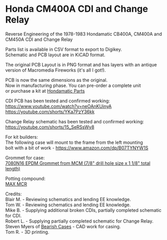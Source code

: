 # Honda CM400A CDI and Change Relay
Reverse Engineering of the 1978-1983 Hondamatic CB400A, CM400A and CM450A CDI and Change Relay

Parts list is available in CSV format to export to Digikey. \
Schematic and PCB layout are in KiCAD format.

The original PCB Layout is in PNG format and has layers with an antique \
version of Macromedia Fireworks (it's all I got!).

PCB is now the same dimensions as the original. \
Now in manufacturing phase.   You can pre-order a complete unit \
or purchase a kit at [Hondamatic Parts](https://cm400a.nightgrease.net/)

CDI PCB has been tested and confirmed working: \
https://www.youtube.com/watch?v=neOAnKUinyA \
https://youtube.com/shorts/YKa7PzY36kk

Change Relay schematic has been tested and confirmed working: \
https://youtube.com/shorts/15_SeRSsWy8

For kit builders: \
The following case will mount to the frame from the left mounting \
bolt with a bit of work - https://www.amazon.com/dp/B07TYNYW1S

Grommet for case: \
[7080N16 EPDM Grommet from MCM (7/8" drill hole size x 1 1/8" total length)](https://www.mcmaster.com/catalog/128/4232)

Potting compound: \
[MAX MCR](https://theepoxyexperts.com/product-category/electrical/max-mcr-black-ab/)

Credits: \
Blair M. - Reviewing schematics and lending EE knowledge. \
Tom W. - Reviewing schematics and lending EE knowledge. \
Mike B. - Supplying additional broken CDIs, partially completed schematic for CDI. \
Robert L. - Supplying partially completed schematic for Change Relay. \
Steven Myers of [Bearish Cases](https://www.bearishcases.com/) - CAD work for casing. \
Tom R. - 3D printing.
